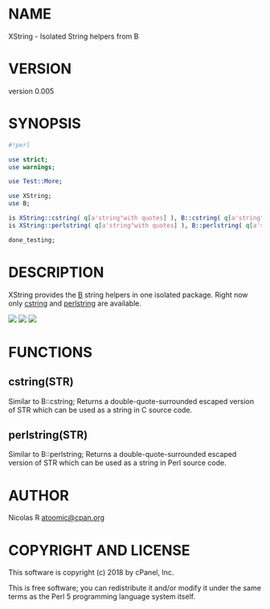 # NAME

XString - Isolated String helpers from B

# VERSION

version 0.005

# SYNOPSIS

```perl
#!perl

use strict;
use warnings;

use Test::More;

use XString;
use B;

is XString::cstring( q[a'string"with quotes] ), B::cstring( q[a'string"with quotes] ), q["a'string\"with quotes"];
is XString::perlstring( q[a'string"with quotes] ), B::perlstring( q[a'string"with quotes] ), q["a'string\"with quotes"];

done_testing;
```

# DESCRIPTION

XString provides the [B](https://metacpan.org/pod/B) string helpers in one isolated package.
Right now only [cstring](https://metacpan.org/pod/cstring) and [perlstring](https://metacpan.org/pod/perlstring) are available.

[![](https://github.com/atoomic/XString/workflows/linux/badge.svg)](https://github.com/atoomic/XString/actions) [![](https://github.com/atoomic/XString/workflows/macos/badge.svg)](https://github.com/atoomic/XString/actions) [![](https://github.com/atoomic/XString/workflows/windows/badge.svg)](https://github.com/atoomic/XString/actions)

# FUNCTIONS

## cstring(STR)

Similar to B::cstring;
Returns a double-quote-surrounded escaped version of STR which can
be used as a string in C source code.

## perlstring(STR)

Similar to B::perlstring;
Returns a double-quote-surrounded escaped version of STR which can
be used as a string in Perl source code.

# AUTHOR

Nicolas R <atoomic@cpan.org>

# COPYRIGHT AND LICENSE

This software is copyright (c) 2018 by cPanel, Inc.

This is free software; you can redistribute it and/or modify it under
the same terms as the Perl 5 programming language system itself.
